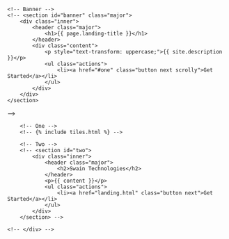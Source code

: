     <!-- Banner -->
    <!-- <section id="banner" class="major">
        <div class="inner">
            <header class="major">
                <h1>{{ page.landing-title }}</h1>
            </header>
            <div class="content">
                <p style="text-transform: uppercase;">{{ site.description }}</p>
                <ul class="actions">
                    <li><a href="#one" class="button next scrolly">Get Started</a></li>
                </ul>
            </div>
        </div>
    </section>
 -->
    <!-- Main -->
    <!-- <div id="main"> -->

        <!-- One -->
        <!-- {% include tiles.html %} -->

        <!-- Two -->
        <!-- <section id="two">
            <div class="inner">
                <header class="major">
                    <h2>Swain Technologies</h2>
                </header>
                <p>{{ content }}</p>
                <ul class="actions">
                    <li><a href="landing.html" class="button next">Get Started</a></li>
                </ul>
            </div>
        </section> -->

    <!-- </div> -->
